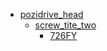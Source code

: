* [pozidrive_head](pozidrive_head)
  * [screw_tite_two](pozidrive_head/screw_tite_two)
    * [726FY](pozidrive_head/screw_tite_two/726FY)
